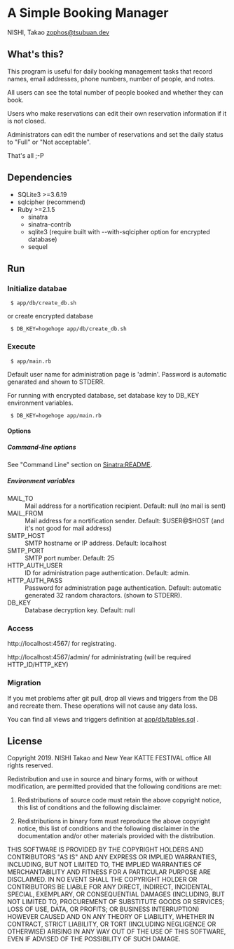 # A Simple Booking Manager

NISHI, Takao <zophos@tsubuan.dev>

## What's this?

This program is useful for daily booking management tasks that record
names, email addresses, phone numbers, number of people, and notes.

All users can see the total number of people booked and whether they can book.

Users who make reservations can edit their own reservation information if it is
not closed.

Administrators can edit the number of reservations and set the daily status to
"Full" or "Not acceptable".

That's all ;-P

## Dependencies

 + SQLite3 >=3.6.19
 + sqlcipher (recommend)
 + Ruby >=2.1.5
   + sinatra
   + sinatra-contrib
   + sqlite3 (require built with --with-sqlcipher option for encrypted database)
   + sequel

## Run

### Initialize databae

~~~
 $ app/db/create_db.sh
~~~

or create encrypted database

~~~
 $ DB_KEY=hogehoge app/db/create_db.sh
~~~

### Execute

~~~
 $ app/main.rb
~~~

Default user name for administration page is 'admin'.
Password is automatic genarated and shown to STDERR.


For running with encrypted database, set database key to DB_KEY environment variables.

~~~
 $ DB_KEY=hogehoge app/main.rb
~~~

#### Options

##### Command-line options

See "Command Line" section on [Sinatra:README](http://sinatrarb.com/intro.html).

##### Environment variables

<dl>
<dt>MAIL_TO</dt>
<dd>Mail address for a nortification recipient. Default: null (no mail is sent)</dd>

<dt>MAIL_FROM</dt>
<dd>Mail address for a nortification sender. Default: $USER@$HOST (and it's not good for mail address)</dd>

<dt>SMTP_HOST</dt>
<dd>SMTP hostname or IP address. Default: localhost</dd>

<dt>SMTP_PORT</dt>
<dd>SMTP port number. Default: 25</dd>

<dt>HTTP_AUTH_USER</dt>
<dd>ID for administration page authentication. Default: admin.</dd>

<dt>HTTP_AUTH_PASS</dt>
<dd>Password for administration page authentication. Default: automatic generated 32 random charactors. (shown to STDERR).</dd>

<dt>DB_KEY</dt>
<dd>Database decryption key. Default: null</dd>
</dl>

### Access

http://localhost:4567/ for registrating.

http://localhost:4567/admin/ for administrating (will be required HTTP_ID/HTTP_KEY)

### Migration

If you met problems after git pull, drop all views and triggers from the DB and
recreate them.
These operations will not cause any data loss.

You can find all views and triggers definition at [app/db/tables.sql](./blob/master/app/db/tables.sql) .


## License

Copyright 2019. NISHI Takao and New Year KATTE FESTIVAL office
All rights reserved.

Redistribution and use in source and binary forms, with or without modification, are permitted provided that the following conditions are met:

1. Redistributions of source code must retain the above copyright notice, this list of conditions and the following disclaimer.

2. Redistributions in binary form must reproduce the above copyright notice, this list of conditions and the following disclaimer in the documentation and/or other materials provided with the distribution.

THIS SOFTWARE IS PROVIDED BY THE COPYRIGHT HOLDERS AND CONTRIBUTORS "AS IS" AND ANY EXPRESS OR IMPLIED WARRANTIES, INCLUDING, BUT NOT LIMITED TO, THE IMPLIED WARRANTIES OF MERCHANTABILITY AND FITNESS FOR A PARTICULAR PURPOSE ARE DISCLAIMED. IN NO EVENT SHALL THE COPYRIGHT HOLDER OR CONTRIBUTORS BE LIABLE FOR ANY DIRECT, INDIRECT, INCIDENTAL, SPECIAL, EXEMPLARY, OR CONSEQUENTIAL DAMAGES (INCLUDING, BUT NOT LIMITED TO, PROCUREMENT OF SUBSTITUTE GOODS OR SERVICES; LOSS OF USE, DATA, OR PROFITS; OR BUSINESS INTERRUPTION) HOWEVER CAUSED AND ON ANY THEORY OF LIABILITY, WHETHER IN CONTRACT, STRICT LIABILITY, OR TORT (INCLUDING NEGLIGENCE OR OTHERWISE) ARISING IN ANY WAY OUT OF THE USE OF THIS SOFTWARE, EVEN IF ADVISED OF THE POSSIBILITY OF SUCH DAMAGE.
